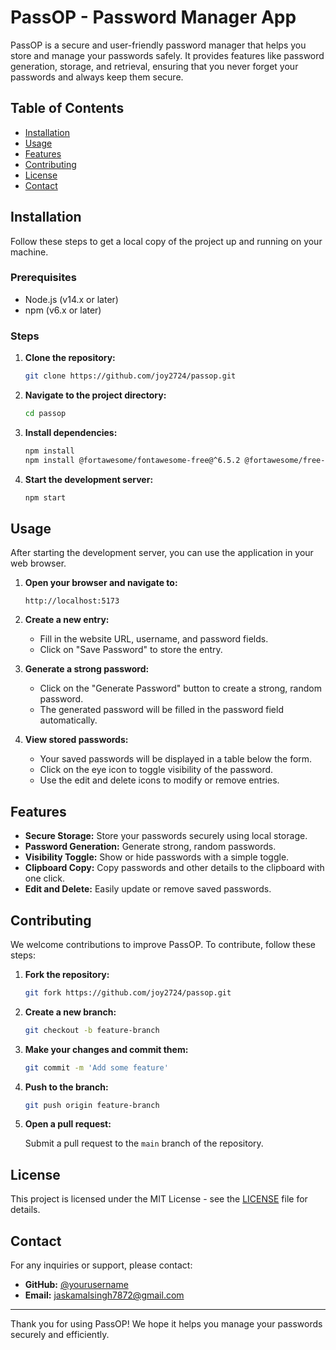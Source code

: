 # PassOP - Password Manager App

PassOP is a secure and user-friendly password manager that helps you store and manage your passwords safely. It provides features like password generation, storage, and retrieval, ensuring that you never forget your passwords and always keep them secure.

## Table of Contents

- [Installation](#installation)
- [Usage](#usage)
- [Features](#features)
- [Contributing](#contributing)
- [License](#license)
- [Contact](#contact)

## Installation

Follow these steps to get a local copy of the project up and running on your machine.

### Prerequisites

- Node.js (v14.x or later)
- npm (v6.x or later)

### Steps

1. **Clone the repository:**

    ```sh
    git clone https://github.com/joy2724/passop.git
    ```

2. **Navigate to the project directory:**

    ```sh
    cd passop
    ```

3. **Install dependencies:**

    ```sh
    npm install
    npm install @fortawesome/fontawesome-free@^6.5.2 @fortawesome/free-solid-svg-icons@^6.5.2 @fortawesome/react-fontawesome@^0.2.0 generate-password@^1.7.1 react@^18.2.0 react-dom@^18.2.0 react-toastify@^10.0.5 secure-random-password@^0.2.3 uuid@^9.0.1 uuidv4@^6.2.13

    ```

4. **Start the development server:**

    ```sh
    npm start
    ```

## Usage

After starting the development server, you can use the application in your web browser.

1. **Open your browser and navigate to:**

    ```
    http://localhost:5173
    ```

2. **Create a new entry:**
   - Fill in the website URL, username, and password fields.
   - Click on "Save Password" to store the entry.

3. **Generate a strong password:**
   - Click on the "Generate Password" button to create a strong, random password.
   - The generated password will be filled in the password field automatically.

4. **View stored passwords:**
   - Your saved passwords will be displayed in a table below the form.
   - Click on the eye icon to toggle visibility of the password.
   - Use the edit and delete icons to modify or remove entries.

## Features

- **Secure Storage:** Store your passwords securely using local storage.
- **Password Generation:** Generate strong, random passwords.
- **Visibility Toggle:** Show or hide passwords with a simple toggle.
- **Clipboard Copy:** Copy passwords and other details to the clipboard with one click.
- **Edit and Delete:** Easily update or remove saved passwords.

## Contributing

We welcome contributions to improve PassOP. To contribute, follow these steps:

1. **Fork the repository:**

    ```sh
    git fork https://github.com/joy2724/passop.git
    ```

2. **Create a new branch:**

    ```sh
    git checkout -b feature-branch
    ```

3. **Make your changes and commit them:**

    ```sh
    git commit -m 'Add some feature'
    ```

4. **Push to the branch:**

    ```sh
    git push origin feature-branch
    ```

5. **Open a pull request:**

    Submit a pull request to the `main` branch of the repository.

## License

This project is licensed under the MIT License - see the [LICENSE](LICENSE) file for details.

## Contact

For any inquiries or support, please contact:

- **GitHub:** [@yourusername](https://github.com/joy2724)
- **Email:** jaskamalsingh7872@gmail.com

---

Thank you for using PassOP! We hope it helps you manage your passwords securely and efficiently.
